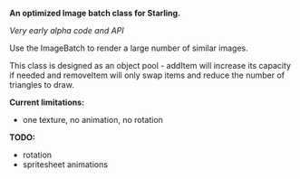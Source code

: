 **An optimized Image batch class for Starling.**

*Very early alpha code and API*

Use the ImageBatch to render a large number of similar images. 

This class is designed as an object pool - addItem will increase its capacity if needed and removeItem will only
swap items and reduce the number of triangles to draw.

**Current limitations:**

 - one texture, no animation, no rotation


**TODO:**

 - rotation
 - spritesheet animations

